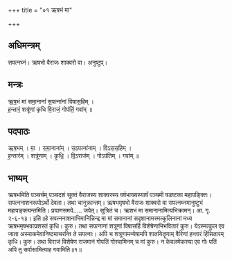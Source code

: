 +++
title = "०१ ऋषभं मा"

+++
## अधिमन्त्रम्
सपत्नघ्नं। ऋषभो वैराजः शाक्वरो वा। अनुष्टुप्।

## मन्त्रः
ऋ॒ष॒भं मा॑ समा॒नानां॑ स॒पत्ना॑नां विषास॒हिम् ।  
ह॒न्तारं॒ शत्रू॑णां कृधि वि॒राजं॒ गोप॑तिं॒ गवा॑म् ॥

## पदपाठः
ऋ॒ष॒भम् । मा॒ । स॒मा॒नाना॑म् । स॒ऽपत्ना॑नाम् । वि॒ऽस॒स॒हिम् ।  
ह॒न्तार॑म् । शत्रू॑णाम् । कृ॒धि॒ । वि॒ऽराज॑म् । गोऽप॑तिम् । गवा॑म् ॥

## भाष्यम्
ऋषभमिति पञ्चर्चम् पञ्चदशं सूक्तं वैराजस्य शाक्वरस्य वर्षभाख्यस्यार्षं पञ्चमी षडष्टका महापङ्क्तिः। सपत्ननाशनरूपोऽर्थो देवता। तथा चानुक्रान्तम्। ऋषभमृषभो वैराजः शाक्वरो वा सपत्नघ्नमानुष्टुभं महापङ्क्त्यन्तमिति। प्रयाणसमये..... जपेत्। सूत्रितं च। ऋशभं मा समानानामित्यभिक्रामन्। आ. गृ. २-६-१३। इति॥हे सपत्ननाशनाभिमानिन्निन्द्र मा मां समानानां सदृशानामस्मत्कुलिनानां मध्य ऋषभमृषभवत्प्रशस्तं कृधि। कुरु। तथा सपत्नानां शत्रूणां विषासहिं विशेषेणाभिभवितारं कुरु। येऽस्मत्कुल एव जाता अस्माकमेवानिष्टमाचरन्ति ते सपत्नाः। अपि च शत्रूणामन्येषामपि शातयितॄणाम् वैरिणां हन्तारं हिंसितारम् कृधि। कुरु। तथा विराजं विशेषेण राजमानं गोपतिं गोस्वामिनम् च मां कुरु। न केवलमेकस्या एव गोः पतिं अपि तु सर्वासामित्याह गवामिति॥१॥